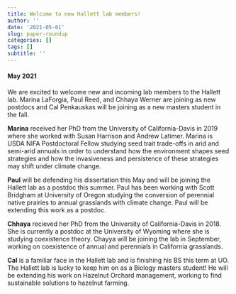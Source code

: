 ```yaml
---
title: Welcome to new Hallett lab members!
author: ''
date: '2021-05-01'
slug: paper-roundup
categories: []
tags: []
subtitle: ''
---
```

#### May 2021

We are excited to welcome new and incoming lab members to the Hallett lab. Marina LaForgia, Paul Reed, and Chhaya Werner are joining as new postdocs and Cal Penkauskas will be joining as a new masters student in the fall.

**Marina** received her PhD from the University of California-Davis in 2019 where she worked with Susan Harrison and Andrew Latimer. Marina is USDA NIFA Postdoctoral Fellow studying seed trait trade-offs in arid and semi-arid annuals in order to understand how the environment shapes seed strategies and how the invasiveness and persistence of these strategies may shift under climate change. 

**Paul** will be defending his dissertation this May and will be joining the Hallett lab as a postdoc this summer. Paul has been working with Scott Bridgham at University of Oregon studying the conversion of perennial native prairies to annual grasslands with climate change. Paul will be extending this work as a postdoc.

**Chhaya** recieved her PhD from the University of California-Davis in 2018. She is currently a postdoc at the University of Wyoming where she is studying coexistence theory. Chayya will be joining the lab in September, working on coexistence of annual and perennials in California grasslands.

**Cal** is a familiar face in the Hallett lab and is finishing his BS this term at UO. The Hallett lab is lucky to keep him on as a Biology masters student! He will be extending his work on Hazelnut Orchard management, working to find sustainable solutions to hazelnut farming. 



<!--more-->

